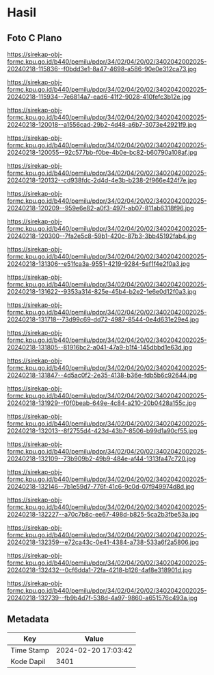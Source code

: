 # Hasil

## Foto C Plano

https://sirekap-obj-formc.kpu.go.id/b440/pemilu/pdpr/34/02/04/20/02/3402042002025-20240218-115836--f0bdd3e1-8a47-4698-a586-90e0e312ca73.jpg

https://sirekap-obj-formc.kpu.go.id/b440/pemilu/pdpr/34/02/04/20/02/3402042002025-20240218-115934--7e6814a7-ead6-41f2-9028-410fefc3b12e.jpg

https://sirekap-obj-formc.kpu.go.id/b440/pemilu/pdpr/34/02/04/20/02/3402042002025-20240218-120018--a1556cad-29b2-4d48-a6b7-3073e42921f9.jpg

https://sirekap-obj-formc.kpu.go.id/b440/pemilu/pdpr/34/02/04/20/02/3402042002025-20240218-120055--92c577bb-f0be-4b0e-bc82-b60790a108af.jpg

https://sirekap-obj-formc.kpu.go.id/b440/pemilu/pdpr/34/02/04/20/02/3402042002025-20240218-120132--cd938fdc-2d4d-4e3b-b238-2f966e424f7e.jpg

https://sirekap-obj-formc.kpu.go.id/b440/pemilu/pdpr/34/02/04/20/02/3402042002025-20240218-120209--959e6e82-a0f3-497f-ab07-811ab6318f96.jpg

https://sirekap-obj-formc.kpu.go.id/b440/pemilu/pdpr/34/02/04/20/02/3402042002025-20240218-120300--7fa2e5c8-59b1-420c-87b3-3bb45192fab4.jpg

https://sirekap-obj-formc.kpu.go.id/b440/pemilu/pdpr/34/02/04/20/02/3402042002025-20240218-131306--e51fca3a-9551-4219-9284-5ef1f4e2f0a3.jpg

https://sirekap-obj-formc.kpu.go.id/b440/pemilu/pdpr/34/02/04/20/02/3402042002025-20240218-131622--9353a314-825e-45b4-b2e2-1e6e0d12f0a3.jpg

https://sirekap-obj-formc.kpu.go.id/b440/pemilu/pdpr/34/02/04/20/02/3402042002025-20240218-131718--73d99c69-dd72-4987-8544-0e4d631e29e4.jpg

https://sirekap-obj-formc.kpu.go.id/b440/pemilu/pdpr/34/02/04/20/02/3402042002025-20240218-131805--81916bc2-a041-47a9-b1f4-145dbbd1e63d.jpg

https://sirekap-obj-formc.kpu.go.id/b440/pemilu/pdpr/34/02/04/20/02/3402042002025-20240218-131847--4d5ac0f2-2e35-4138-b36e-fdb5b6c92644.jpg

https://sirekap-obj-formc.kpu.go.id/b440/pemilu/pdpr/34/02/04/20/02/3402042002025-20240218-131929--f0f0beab-649e-4c84-a210-20b0428a155c.jpg

https://sirekap-obj-formc.kpu.go.id/b440/pemilu/pdpr/34/02/04/20/02/3402042002025-20240218-132013--8f2755d4-423d-43b7-8506-b99d1a90cf55.jpg

https://sirekap-obj-formc.kpu.go.id/b440/pemilu/pdpr/34/02/04/20/02/3402042002025-20240218-132109--73b909b2-49b9-484e-af44-1313fa47c720.jpg

https://sirekap-obj-formc.kpu.go.id/b440/pemilu/pdpr/34/02/04/20/02/3402042002025-20240218-132146--7b1e59d7-776f-41c6-9c0d-07f949974d8d.jpg

https://sirekap-obj-formc.kpu.go.id/b440/pemilu/pdpr/34/02/04/20/02/3402042002025-20240218-132227--a70c7b8c-ee67-498d-b825-5ca2b3fbe53a.jpg

https://sirekap-obj-formc.kpu.go.id/b440/pemilu/pdpr/34/02/04/20/02/3402042002025-20240218-132359--e72ca43c-0e41-4384-a738-533a6f2a5806.jpg

https://sirekap-obj-formc.kpu.go.id/b440/pemilu/pdpr/34/02/04/20/02/3402042002025-20240218-132432--0cf6dda1-72fa-4218-b126-4af8e318901d.jpg

https://sirekap-obj-formc.kpu.go.id/b440/pemilu/pdpr/34/02/04/20/02/3402042002025-20240218-132739--fb9b4d7f-538d-4a97-9860-a651576c493a.jpg


## Metadata

| Key        | Value               |
| ---------- | ------------------- |
| Time Stamp | 2024-02-20 17:03:42 |
| Kode Dapil | 3401                |



